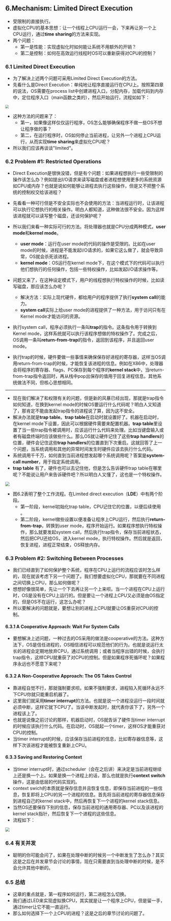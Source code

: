 ## 6.Mechanism: Limited Direct Execution

- 受限制的直接执行。
- 虚拟化CPU的基本思想：让一个线程上CPU运行一会，下来再让另一个上CPU运行，通过**time sharing**的方法来实现。
- 两个问题：
  - 第一是性能：实现虚拟化时如何能让系统不用额外的开销？
  - 第二是控制：如何在高效运行线程时OS可以重新获得对CPU的控制？

### 6.1 Limited Direct Execution

- 为了解决上述两个问题可采用Limited Direct Execution的方法。
- 先看什么是Direct Execution：单纯地让程序直接运行在CPU上。按照第四章的说法，OS需要在process list中创建进程入口，分配内存，加载代码到内存中，定位程序入口（main函数之类的），然后开始运行，流程如如下：

<img src="https://raw.githubusercontent.com/foursevenlove/gitResource/master/Typora20220325091511.png" style="zoom:67%;" />

- 这种方法的问题来了：
  - 第一，如果像这样仅仅运行程序，OS怎么能够确保程序不做一些OS不想让程序做的事？
  - 第二，在运行程序时，OS如何停止当前进程，让另外一个进程上CPU运行，从而实现**time sharing**来虚拟化CPU呢？
- 所以我们应该再谈谈"limited"。

### 6.2  Problem #1: Restricted Operations

- Direct Execution是很快没错，但是有个问题：如果进程想执行一些受限制的操作该怎么办？例如提出I/O请求来读写磁盘或者进程想使用更多的系统资源如CPU或内存？也就是说如何能够让进程去执行这些操作，但是又不把整个系统的控制权交给该进程？

- 先看看一种可行但是不安全实际也不会使用的方法：当进程运行时，让该进程可以执行它想执行的相关操作。明白人都知道，这种做法很不安全。因为这样该进程就可以读写整个磁盘，还谈何保护呢？
- 所以我们来看一种实际可行的方法。将处理器也就是CPU分成两种模式，**user mode**和**kernel mode**。
  - **user mode**：运行在user mode的代码的操作是受限的。比如在user mode的时候，进程是不能发起I/O请求的，如果它这么做了，就会导致异常，OS就会杀死该进程。
  - **kernel mode**：OS运行在kernel mode下，在这个模式下的代码可以执行他们想执行的任何操作，包括一些特权操作，比如发起I/O请求操作等。
- 问题又来了，在这种设定模式下，用户的线程想执行特权操作的时候，比如读写磁盘，那应该怎么办呢？
  - 解决方法：实际上现代硬件，都给用户的程序提供了执行**system call**的能力。
  - **system call**实际上给user mode的进程提供了一种方法，用于访问只有在Kernel mode才能访问的资源。
- 执行system call，程序必须执行一条叫**trap**的指令。这条指令用于转换到Kernel mode，这样系统就可以执行该程序想做的特权操作了。完成之后，OS调用一条叫**return-from-trap**的指令，返回到该程序，并且返回user mode。
- 执行trap的时候，硬件要做一些事情来确保保存好进程的寄存器，这样当OS调用return-from-trap的时候，才能恢复该进程的信息。例如在X86中，处理器会将程序的寄存器、flags、PC保存到每个程序的**kernel stack**中，当return-from-trap指令返回时，再从栈中pop出保存的值用于回复进程信息。其他系统做法不同，但核心思想相同。

---

- 现在我们解决了和权限有关的问题，但是新的风暴已经出现，那就是trap指令如何知道，在换到kernel mode的时候OS要运行什么代码呢？明白人又知道了，那肯定不能由发起trap指令的进程说了算，因为这不安全。
- 解决办法就是**trap table**。**trap table**在启动时就设置好了。机器在启动时，在kernel mode下设置，因此可以根据硬件需要来配置机器。**trap  table**里设置了当一些trap指令被调用时，应该运行什么代码来处理。比如当键盘输入或者有磁盘终端时应该做些什么。那么OS就让硬件记住了这些**trap handlers**的位置，硬件会记住这些**trap handlers**的位置直到下次重启。这就回答了上一个问题，当系统调用和其他的异常时间发生时硬件应该去执行什么代码。
- 系统调用千千万，如何直到当前进程想发起哪个系统调用呢？答案是**system-call number**，用于指定系统调用。
- **trap table** 有了，硬件也可以去记住他，但是怎么告诉硬件trap table在哪里呢？不能说让用户来告诉硬件吧？所以明白人又懂了，这也是一个特权操作。

<img src="https://raw.githubusercontent.com/foursevenlove/gitResource/master/Typora20220326161917.png" style="zoom:80%;" />

- 图6.2表明了整个工作流程。在Limited direct execution（**LDE**）中有两个阶段。
  - 第一阶段，kernel初始化trap table，CPU记住它的位置，以便后续使用 。
  - 第二阶段，kernel做些设置以便准备让程序上CPU运行，然后执行**return-from-trap**，转换到user mode，程序开始运行。如果程序想执行特权操作，那么就要发起system call，然后执行trap指令，保存当前进程状态，然后把CPU还给OS，进入kernel mode，执行特权操作。然后就是返回，恢复进程，进程正常结束，OS释放内存。

### 6.3 Problem #2: Switching Between Processes

- 我们已经直到了如何保护整个系统，程序在CPU上运行的流程应该时怎么样的，现在就该考虑下另一个问题了。我们想要虚拟化CPU，那就要在不同进程之间切换上CPU，那么如何做呢？
- 想想好像很简单，先让一个下去再让另一个上来呗。当一个进程在CPU上运行时，OS是没有在CPU上运行的。但是要让一个进程上CPU又必须是由OS指定的，但是OS不在运行，这怎么办呢？
- 所以要解决的问题就是，要想让别的进程上CPU就要让OS重获对CPU的控制。

#### 6.3.1 A Cooperative Approach: Wait For System Calls

- 要想解决上述问题，一种过去的OS采用的做法是cooperative的方法。这种方法下，OS是信任进程的，OS相信进程可以规范他们的行为。也就是说运行太长的进程会定期地放弃CPU，通过系统调用；或者当程序出错的时候，会执行trap指令，这样CPU就重获了对CPU的控制。但是如果程序死循环呢？如果程序永远也不愿意下来呢？

#### 6.3.2 A Non-Cooperative Approach: The OS Takes Control

- 靠进程自觉不行，那就强制要求呗。如果不强制要求，进程陷入死循环永远不下CPU你就只能重启机器了。
- 这里我们就采用**timer interrupt**的方法。也就是说一个进程没运行一段时间就必须中断，这样它就下CPU了。当该中断发起时，就代表你该下了，另外一个进程该上了。
- 也就是说像之前讨论的那样，机器启动时，OS就告诉了硬件当timer interrupt的时候应该执行什么代码。在启动时，OS就起一个timer，这样OS才能重获对CPU的控制。
- 当timer interrupt的时候，应该保存当前进程的信息，比如寄存器信息等，这样下次该进程才能被恢复重新上CPU。

#### 6.3.3 Saving and Restoring Context

- 当timer interrupt时，通过scheduler（会在之后讲）来决定是当前进程继续上还是换一个上。如果是换一个进程上的话，那么也就是执行**context switch**操作，这是由低层的代码实现的。
- context swich的本质就是保存信息并且恢复信息，即保存当前进程的一些信息，恢复即将上CPU的另一个进程的信息。首先将当前进程的寄存器信息保存到进程自己的kernel stack中，然后再恢复下一个进程的kernel stack信息。
- 当然OS还要保存下别的信息，保存当前进程的通用寄存器、PC以及该进程的kernel stack指针，然后恢复下一个进程的这些信息。
- 流程如下：

<img src="https://raw.githubusercontent.com/foursevenlove/gitResource/master/Typora20220326165400.png" style="zoom:80%;" />

### 6.4 有关并发

- 聪明的你可能会问了，如果在处理中断的时候另一个中断发生了怎么办？其实这是之后在并发章节会讨论的事情，现在只需要直到当处理中断的时候，是不会允许其他中断的。

### 6.5 总结

- 这章的重点就是，第一程序如何运行，第二进程怎么切换。
- 我们通过LED来实现虚拟换CPU，其实就是让一个程序上CPU，但是留一手，通过timer让它不能一直运行。
- 那么如何选择下一个上CPU的进程？这是之后的章节讨论的问题了。